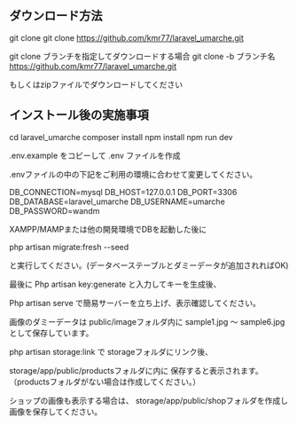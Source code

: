 ## ダウンロード方法
git clone 
git clone https://github.com/kmr77/laravel_umarche.git

git clone ブランチを指定してダウンロードする場合
git clone -b ブランチ名 https://github.com/kmr77/laravel_umarche.git

もしくはzipファイルでダウンロードしてください

## インストール後の実施事項

cd laravel_umarche
composer install
npm install
npm run dev

.env.example をコピーして .env ファイルを作成

.envファイルの中の下記をご利用の環境に合わせて変更してください。

DB_CONNECTION=mysql
DB_HOST=127.0.0.1
DB_PORT=3306
DB_DATABASE=laravel_umarche
DB_USERNAME=umarche
DB_PASSWORD=wandm

XAMPP/MAMPまたは他の開発環境でDBを起動した後に

php artisan migrate:fresh --seed

と実行してください。(データベーステーブルとダミーデータが追加されればOK)


最後に
Php artisan key:generate
と入力してキーを生成後、

Php artisan serve
で簡易サーバーを立ち上げ、表示確認してください。

画像のダミーデータは
public/imageフォルダ内に
sample1.jpg 〜 sample6.jpg として保存しています。

php artisan storage:link で
storageフォルダにリンク後、

storage/app/public/productsフォルダに内に
保存すると表示されます。
（productsフォルダがない場合は作成してください。）

ショップの画像も表示する場合は、
storage/app/public/shopフォルダを作成し
画像を保存してください。